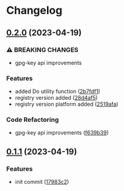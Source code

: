 # Changelog

## [0.2.0](https://github.com/Tsanton/tfe-client/compare/0.1.1...0.2.0) (2023-04-19)


### ⚠ BREAKING CHANGES

* gpg-key api improvements

### Features

* added Do utility function ([2b7fdf1](https://github.com/Tsanton/tfe-client/commit/2b7fdf1a37fbcff0e728b733dc858c37d75ed615))
* registry version added ([28d4af5](https://github.com/Tsanton/tfe-client/commit/28d4af5f8dae8cc2898fb91971d7788c5640c054))
* registry version platform added ([2519afa](https://github.com/Tsanton/tfe-client/commit/2519afa50f677517265b83f82e8ba488d1c7293c))


### Code Refactoring

* gpg-key api improvements ([f639b39](https://github.com/Tsanton/tfe-client/commit/f639b391c3d6bc9f46a1ff2056e0e0ea2ba24d65))

## [0.1.1](https://github.com/Tsanton/tfe-client/compare/v0.1.0...0.1.1) (2023-04-19)


### Features

* init commit ([17983c2](https://github.com/Tsanton/tfe-client/commit/17983c2987d633edb0865683b365eed9b147ea2d))
